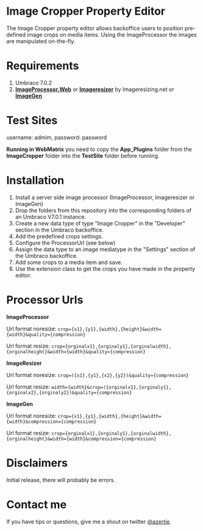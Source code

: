 Image Cropper Property Editor
============================================

The Image Cropper property editor allows backoffice users to position pre-defined image crops on media items.
Using the ImageProcessor the images are manipulated on-the-fly.

Requirements
============
1. Umbraco 7.0.2
2. **[ImageProcessor.Web](http://jimbobsquarepants.github.io/ImageProcessor/)** or **[Imageresizer](http://imageresizing.net/)** by Imageresizing.net or **[ImageGen](http://our.umbraco.org/projects/website-utilities/imagegen)**

Test Sites
============
username: admim, password: password

**Running in WebMatrix** you need to copy the **App_Plugins** folder from the **ImageCropper** folder into the **TestSite** folder before running.

Installation
============

1. Install a server side image processor (ImageProcessor, Imageresizer or ImageGen)
2. Drop the folders from this repository into the corresponding folders of an Umbraco V7.0.1 instance.
3. Create a new data type of type "Image Cropper" in the "Developer" section in the Umbraco backoffice.
4. Add the predefined crops settings.
5. Configure the ProcessorUrl (see below)
5. Assign the data type to an image mediatype in the "Settings" section of the Umbraco backoffice.
6. Add some crops to a media item and save.
7. Use the extension class to get the crops you have made in the property editor.


Processor Urls
===========
**ImageProcessor**

Url format noresize: `crop={x1},{y1},{width},{height}&width={width}&quality={compression}`

Url format resize: `crop={orginalx1},{orginaly1},{orginalwidth},{orginalheight}&width={width}&quality={compression}`

**ImageResizer**

Url format noresize: `crop=({x1},{y1},{x2},{y2})&quality={compression}`

Url format resize: `width={width}&crop=({orginalx1},{orginaly1},{orginalx2},{orginaly2})&quality={compression}`

**ImageGen**

Url format noresize: `crop={x1},{y1},{width},{height}&width={width}&compression={compression}`

Url format resize: `crop={orginalx1},{orginaly1},{orginalwidth},{orginalheight}&width={width}&compression={compression}`

Disclaimers
===========

Initial release, there will probably be errors.


Contact me
==========

If you have tips or questions, give me a shout on twitter [@azertie](http://www.twitter.com/azertie).
